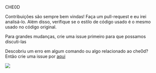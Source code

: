CHE0D

Contribuições são sempre bem vindas! Faça um pull-request e eu irei analisá-lo. Além disso, verifique se o estilo de código usado é o mesmo usado no código original.

Para grandes mudanças, crie uma issue primeiro para que possamos discuti-las



Descobriu um erro em algum comando ou algo relacionado ao che0d? Então crie uma issue por [aqui](https://github.com/c0dezinnn/che0d/issues/new)

<a href="https://top.gg/bot/1043726610936889425">
  <img src="https://top.gg/api/widget/1043726610936889425.svg">
</a>